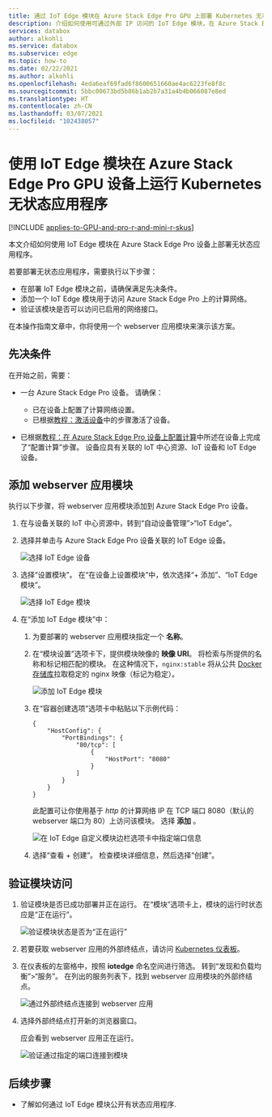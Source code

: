 ```yaml
---
title: 通过 IoT Edge 模块在 Azure Stack Edge Pro GPU 上部署 Kubernetes 无状态应用 | Microsoft Docs
description: 介绍如何使用可通过外部 IP 访问的 IoT Edge 模块，在 Azure Stack Edge Pro GPU 设备上部署 Kubernetes 无状态应用程序。
services: databox
author: alkohli
ms.service: databox
ms.subservice: edge
ms.topic: how-to
ms.date: 02/22/2021
ms.author: alkohli
ms.openlocfilehash: 4eda6eaf69fad6f8600651660ae4ac6223fe8f8c
ms.sourcegitcommit: 5bbc00673bd5b86b1ab2b7a31a4b4b066087e8ed
ms.translationtype: HT
ms.contentlocale: zh-CN
ms.lasthandoff: 03/07/2021
ms.locfileid: "102438057"
---
```

# <a name="use-iot-edge-module-to-run-a-kubernetes-stateless-application-on-your-azure-stack-edge-pro-gpu-device"></a>使用 IoT Edge 模块在 Azure Stack Edge Pro GPU 设备上运行 Kubernetes 无状态应用程序

[!INCLUDE [applies-to-GPU-and-pro-r-and-mini-r-skus](../../includes/azure-stack-edge-applies-to-gpu-pro-r-mini-r-sku.md)]

本文介绍如何使用 IoT Edge 模块在 Azure Stack Edge Pro 设备上部署无状态应用程序。

若要部署无状态应用程序，需要执行以下步骤：

- 在部署 IoT Edge 模块之前，请确保满足先决条件。
- 添加一个 IoT Edge 模块用于访问 Azure Stack Edge Pro 上的计算网络。
- 验证该模块是否可以访问已启用的网络接口。

在本操作指南文章中，你将使用一个 webserver 应用模块来演示该方案。

## <a name="prerequisites"></a>先决条件

在开始之前，需要：

- 一台 Azure Stack Edge Pro 设备。 请确保：

    - 已在设备上配置了计算网络设置。
    - 已根据[教程：激活设备](azure-stack-edge-gpu-deploy-activate.md)中的步骤激活了设备。
- 已根据[教程：在 Azure Stack Edge Pro 设备上配置计算](azure-stack-edge-gpu-deploy-configure-compute.md)中所述在设备上完成了“配置计算”步骤。 设备应具有关联的 IoT 中心资源、IoT 设备和 IoT Edge 设备。


## <a name="add-webserver-app-module"></a>添加 webserver 应用模块

执行以下步骤，将 webserver 应用模块添加到 Azure Stack Edge Pro 设备。

1. 在与设备关联的 IoT 中心资源中，转到“自动设备管理”>“IoT Edge”。
1. 选择并单击与 Azure Stack Edge Pro 设备关联的 IoT Edge 设备。 

    ![选择 IoT Edge 设备](media/azure-stack-edge-gpu-deploy-stateless-application-iot-edge-module/select-iot-edge-device-1.png)  

1. 选择“设置模块”。 在“在设备上设置模块”中，依次选择“+ 添加”、“IoT Edge 模块”。  

    ![选择 IoT Edge 模块](media/azure-stack-edge-gpu-deploy-stateless-application-iot-edge-module/select-iot-edge-module-1.png)

1. 在“添加 IoT Edge 模块”中：

    1. 为要部署的 webserver 应用模块指定一个 **名称**。
    2. 在“模块设置”选项卡下，提供模块映像的 **映像 URI**。 将检索与所提供的名称和标记相匹配的模块。 在这种情况下，`nginx:stable` 将从公共 [Docker 存储库](https://hub.docker.com/_/nginx/)拉取稳定的 nginx 映像（标记为稳定）。

        ![添加 IoT Edge 模块](media/azure-stack-edge-gpu-deploy-stateless-application-iot-edge-module/set-module-settings-1.png)    

    3. 在“容器创建选项”选项卡中粘贴以下示例代码：  

        ```
        {
            "HostConfig": {
                "PortBindings": {
                    "80/tcp": [
                        {
                            "HostPort": "8080"
                        }
                    ]
                }
            }
        }
        ```

        此配置可让你使用基于 *http* 的计算网络 IP 在 TCP 端口 8080（默认的 webserver 端口为 80）上访问该模块。 选择 **添加** 。

        ![在 IoT Edge 自定义模块边栏选项卡中指定端口信息](media/azure-stack-edge-gpu-deploy-stateless-application-iot-edge-module/verify-module-status-1.png)

    4. 选择“查看 + 创建”。 检查模块详细信息，然后选择“创建”。

## <a name="verify-module-access"></a>验证模块访问

1. 验证模块是否已成功部署并正在运行。 在“模块”选项卡上，模块的运行时状态应是“正在运行”。   

    ![验证模块状态是否为“正在运行”](media/azure-stack-edge-gpu-deploy-stateless-application-iot-edge-module/verify-module-status-1.png)

1. 若要获取 webserver 应用的外部终结点，请访问 [Kubernetes 仪表板](azure-stack-edge-gpu-monitor-kubernetes-dashboard.md#access-dashboard)。 
1. 在仪表板的左窗格中，按照 **iotedge** 命名空间进行筛选。 转到“发现和负载均衡”>“服务”。 在列出的服务列表下，找到 webserver 应用模块的外部终结点。 

    ![通过外部终结点连接到 webserver 应用](media/azure-stack-edge-gpu-deploy-stateless-application-iot-edge-module/connect-external-endpoint-1.png)

1. 选择外部终结点打开新的浏览器窗口。

    应会看到 webserver 应用正在运行。

    ![验证通过指定的端口连接到模块](media/azure-stack-edge-gpu-deploy-stateless-application-iot-edge-module/verify-webserver-app-1.png)

## <a name="next-steps"></a>后续步骤

- 了解如何通过 IoT Edge 模块公开有状态应用程序<!--insert link-->.
